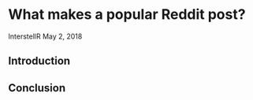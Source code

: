 What makes a popular Reddit post?
================
InterstellR
May 2, 2018

Introduction
------------

Conclusion
----------
